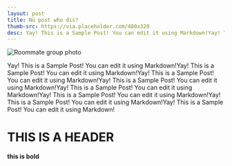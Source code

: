 ```yaml
---
layout: post
title: Nü post who dis?
thumb-src: https://via.placeholder.com/480x320
desc: Yay! This is a Sample Post! You can edit it using Markdown!Yay! This is a Sample Post! You can edit it using Markdown!Yay!
---
```


![Roommate group photo](/Blog/accompany.jpg)

Yay! This is a Sample Post! You can edit it using Markdown!Yay! This is a Sample Post! You can edit it using Markdown!Yay! This is a Sample Post! You can edit it using Markdown!Yay! This is a Sample Post! You can edit it using Markdown!Yay! This is a Sample Post! You can edit it using Markdown!Yay! This is a Sample Post! You can edit it using Markdown!Yay! This is a Sample Post! You can edit it using Markdown!Yay! This is a Sample Post! You can edit it using Markdown!

# THIS IS A HEADER

**this is bold**